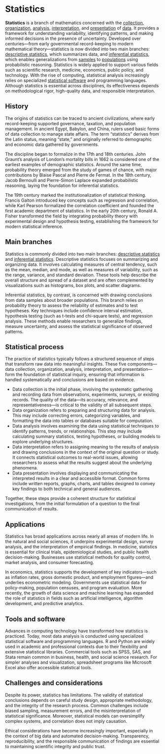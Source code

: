 # Statistics

**Statistics** is a branch of mathematics concerned with the [collection](data-collection.md), [organization](data-organization.md), [analysis](data-analysis.md), [interpretation](data-interpretation.md), and [presentation](data-presentation.md) of [data](data.md). It provides a framework for understanding variability, identifying patterns, and making informed decisions in the presence of uncertainty. Developed over centuries—from early governmental record-keeping to modern mathematical theory—statistics is now divided into two main branches: [descriptive statistics](descriptive-statistics.md), which summarizes data, and [inferential statistics](inferential-statistics.md), which enables generalizations from [samples](sample.md) to [populations](population.md) using probabilistic reasoning. Statistics is widely applied to support various fields such as scientific research, medicine, economics, public policy, and technology. With the rise of computing, statistical analysis increasingly relies on specialized [statistical software](statistical-software.md) and programming languages. Although statistics is essential across disciplines, its effectiveness depends on methodological rigor, high-quality data, and responsible interpretation.

## History

The origins of statistics can be traced to ancient civilizations, where early record-keeping supported governance, taxation, and population management. In ancient Egypt, Babylon, and China, rulers used basic forms of data collection to manage state affairs. The term “statistics” derives from the Latin status, meaning “state,” and originally referred to demographic and economic data gathered by governments.

The discipline began to formalize in the 17th and 18th centuries. John Graunt’s analysis of London’s mortality bills in 1662 is considered one of the earliest examples of demographic statistics. Around the same time, probability theory emerged from the study of games of chance, with major contributions by Blaise Pascal and Pierre de Fermat. In the 18th century, Jacob Bernoulli and Pierre-Simon Laplace expanded probabilistic reasoning, laying the foundation for inferential statistics.

The 19th century marked the institutionalization of statistical thinking. Francis Galton introduced key concepts such as regression and correlation, while Karl Pearson formalized the correlation coefficient and founded the first academic department of statistics. In the early 20th century, Ronald A. Fisher transformed the field by integrating probability theory with experimental design and hypothesis testing, establishing the framework for modern statistical inference.

## Main branches

Statistics is commonly divided into two main branches: [descriptive statistics](descriptive-statistics.md) and [inferential statistics](inferential-statistics.md). Descriptive statistics focuses on summarizing and organizing data. It involves calculating measures of central tendency, such as the mean, median, and mode, as well as measures of variability, such as the range, variance, and standard deviation. These tools help describe the overall structure and spread of a dataset and are often complemented by visualizations such as histograms, box plots, and scatter diagrams.

Inferential statistics, by contrast, is concerned with drawing conclusions from data samples about broader populations. This branch relies on probability theory to assess the reliability of estimates and to test hypotheses. Key techniques include confidence interval estimation, hypothesis testing (such as t-tests and chi-square tests), and regression analysis. These methods enable researchers to generalize findings, measure uncertainty, and assess the statistical significance of observed patterns.

## Statistical process

The practice of statistics typically follows a structured sequence of steps that transform raw data into meaningful insights. These five components—data collection, organization, analysis, interpretation, and presentation—form the foundation of statistical inquiry, ensuring that information is handled systematically and conclusions are based on evidence.

- Data collection is the initial phase, involving the systematic gathering and recording data from observations, experiments, surveys, or existing records. The quality of the data—its accuracy, relevance, and representativeness—is critical to the validity of all subsequent steps.
- Data organization refers to preparing and structuring data for analysis. This may include correcting errors, categorizing variables, and formatting the data into tables or databases suitable for computation.
- Data analysis involves examining the data using statistical techniques to identify patterns, trends, or relationships. This step may include calculating summary statistics, testing hypotheses, or building models to explore underlying structures.
- Data interpretation refers to assigning meaning to the results of analysis and drawing conclusions in the context of the original question or study. It connects statistical outcomes to real-world issues, allowing researchers to assess what the results suggest about the underlying phenomena.
- Data presentation involves displaying and communicating the interpreted results in a clear and accessible format. Common forms include written reports, graphs, charts, and tables designed to convey key findings to both technical and general audiences.

Together, these steps provide a coherent structure for statistical investigations, from the initial formulation of a question to the final communication of results.

## Applications

Statistics has broad applications across nearly all areas of modern life. In the natural and social sciences, it underpins experimental design, survey analysis, and the interpretation of empirical findings. In medicine, statistics is essential for clinical trials, epidemiological studies, and public health decision-making. Businesses use statistical methods for quality control, market analysis, and consumer forecasting.

In economics, statistics supports the development of key indicators—such as inflation rates, gross domestic product, and employment figures—and underlies econometric modeling. Governments use statistical data for policy-making, population censuses, and program evaluation. More recently, the growth of data science and machine learning has expanded the role of statistics in fields such as artificial intelligence, algorithm development, and predictive analytics.

## Tools and software

Advances in computing technology have transformed how statistics is practiced. Today, most data analysis is conducted using specialized statistical software and programming languages. R and Python are widely used in academic and professional contexts due to their flexibility and extensive statistical libraries. Commercial tools such as SPSS, SAS, and Stata remain common in business, health, and social science research. For simpler analyses and visualization, spreadsheet programs like Microsoft Excel also offer accessible statistical tools.

## Challenges and considerations

Despite its power, statistics has limitations. The validity of statistical conclusions depends on careful study design, appropriate methodology, and the integrity of the research process. Common challenges include biased sampling, measurement errors, and the misinterpretation of statistical significance. Moreover, statistical models can oversimplify complex systems, and correlation does not imply causation.

Ethical considerations have become increasingly important, especially in the context of big data and automated decision-making. Transparency, reproducibility, and the responsible communication of findings are essential to maintaining scientific integrity and public trust.